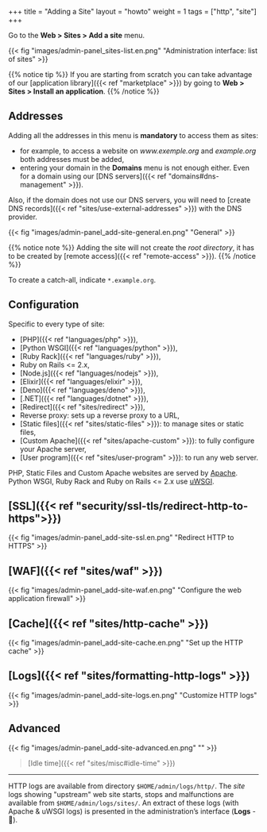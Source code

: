 +++
title = "Adding a Site"
layout = "howto"
weight = 1
tags = ["http", "site"]
+++

Go to the **Web > Sites > Add a site** menu.

{{< fig "images/admin-panel_sites-list.en.png" "Administration interface: list of sites" >}}

{{% notice tip %}}
If you are starting from scratch you can take advantage of our [application library]({{< ref "marketplace" >}}) by going to **Web > Sites > Install an application**.
{{% /notice %}}

## Addresses
Adding all the addresses in this menu is **mandatory** to access them as sites:
- for example, to access a website on *www\.exemple.org* and *example.org* both addresses must be added,
- entering your domain in the **Domains** menu is not enough either. Even for a domain using our [DNS servers]({{< ref "domains#dns-management" >}}).

Also, if the domain does not use our DNS servers, you will need to [create DNS records]({{< ref "sites/use-external-addresses" >}}) with the DNS provider.

{{< fig "images/admin-panel_add-site-general.en.png" "General" >}}

{{% notice note %}}
Adding the site will not create the *root directory*, it has to be created by [remote access]({{< ref "remote-access" >}}).
{{% /notice %}}

To create a catch-all, indicate `*.example.org`.

## Configuration
Specific to every type of site:

- [PHP]({{< ref "languages/php" >}}),
- [Python WSGI]({{< ref "languages/python" >}}),
- [Ruby Rack]({{< ref "languages/ruby" >}}),
- Ruby on Rails <= 2.x,
- [Node.js]({{< ref "languages/nodejs" >}}),
- [Elixir]({{< ref "languages/elixir" >}}),
- [Deno]({{< ref "languages/deno" >}}),
- [.NET]({{< ref "languages/dotnet" >}}),
- [Redirect]({{< ref "sites/redirect" >}}),
- Reverse proxy: sets up a reverse proxy to a URL,
- [Static files]({{< ref "sites/static-files" >}}): to manage sites or static files,
- [Custom Apache]({{< ref "sites/apache-custom" >}}): to fully configure your Apache server,
- [User program]({{< ref "sites/user-program" >}}): to run any web server.

PHP, Static Files and Custom Apache websites are served by [Apache](https://httpd.apache.org/). Python WSGI, Ruby Rack and Ruby on Rails <= 2.x use [uWSGI](https://uwsgi-docs.readthedocs.io/en/latest/).

## [SSL]({{< ref "security/ssl-tls/redirect-http-to-https">}})
{{< fig "images/admin-panel_add-site-ssl.en.png" "Redirect HTTP to HTTPS" >}}

## [WAF]({{< ref "sites/waf" >}})
{{< fig "images/admin-panel_add-site-waf.en.png" "Configure the web application firewall" >}}

## [Cache]({{< ref "sites/http-cache" >}})
{{< fig "images/admin-panel_add-site-cache.en.png" "Set up the HTTP cache" >}}

## [Logs]({{< ref "sites/formatting-http-logs" >}})
{{< fig "images/admin-panel_add-site-logs.en.png" "Customize HTTP logs" >}}

## Advanced
{{< fig "images/admin-panel_add-site-advanced.en.png" "" >}}

> [Idle time]({{< ref "sites/misc#idle-time" >}})

---

HTTP logs are available from directory `$HOME/admin/logs/http/`. The *site* logs showing "upstream" web site starts, stops and malfunctions are available from `$HOME/admin/logs/sites/`. An extract of these logs (with Apache & uWSGI logs) is presented in the administration’s interface (**Logs** - 📄).
